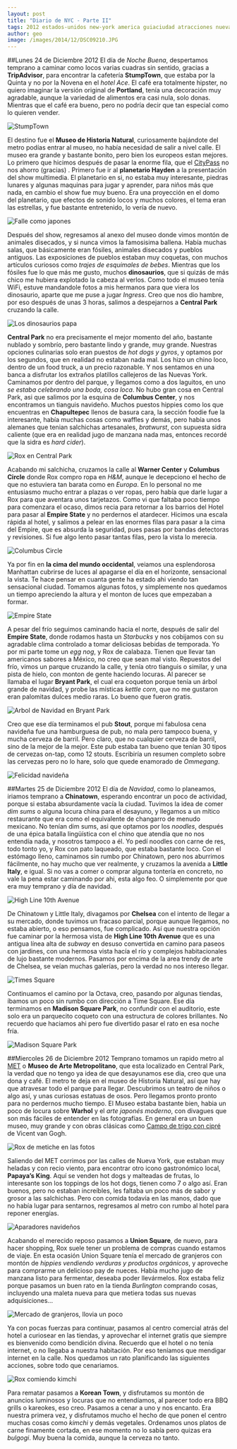 ```yaml
---
layout: post
title: "Diario de NYC - Parte II"
tags: 2012 estados-unidos new-york america guiaciudad atracciones nueva-york
author: geo
image: /images/2014/12/DSC09210.JPG
---
```

##Lunes 24 de Diciembre 2012
El día de *Noche Buena*, despertamos temprano a caminar como locos varias cuadras sin sentido, gracias a **TripAdvisor**, para encontrar la cafetería **StumpTown**, que estaba por la Quinta y no por la Novena en el *hotel Ace*. El café era totalmente hipster, no quiero imaginar la versión original de **Portland**, tenía una decoración muy agradable, aunque la variedad de alimentos era casi nula, solo donas. Mientras que el café era bueno, pero no podría decir que tan especial como lo quieren vender.

![StumpTown](/images/2014/12/2012-12-24-09-40-56.jpg)

El destino fue el **Museo de Historia Natural**, curiosamente bajándote del metro podías entrar al museo, no había necesidad de salir a nivel calle. El museo era grande y bastante bonito, pero bien los europeos estan mejores. Lo primero que hicimos después de pasar la enorme fila, que el [CityPass](/citypass) no nos ahorro (gracias) . Primero fue ir al **planetario Hayden** a la presentación del show multimedia. El planetario en si, no estaba muy interesante, piedras lunares y algunas maquinas para jugar y aprender, para niños más que nada, en cambio el show fue muy bueno. Era una proyección en el domo del planetario, que efectos de sonido locos y muchos colores, el tema eran las estrellas, y fue bastante entretenido, lo vería de nuevo.

![Falle como japones](/images/2014/12/DSC09362.JPG)

Después del show, regresamos al anexo del museo donde vimos montón de animales disecados, y si nunca vimos la famosisima ballena. Había muchas salas, que básicamente eran fósiles, animales disecados y pueblos antiguos. Las exposiciones de pueblos estaban muy coquetas, con muchos artículos curiosos como *trajes de esquimales de bebes*. Mientras que los fósiles fue lo que más me gusto, muchos **dinosaurios**, que si quizás de más chico me hubiera explotado la cabeza al verlos. Como todo el museo tenía WiFi, estuve mandandole fotos a mis hermanos para que viera los dinosaurio, aparte que me puse a jugar *Ingress*. Creo que nos dio hambre, por eso después de unas 3 horas, salimos a despejarnos a **Central Park** cruzando la calle.

![Los dinosaurios papa](/images/2014/12/DSC09132.JPG)

**Central Park** no era precisamente el mejor momento del año, bastante nublado y sombrío, pero bastante lindo y grande, muy grande. Nuestras opciones culinarias solo eran puestos de *hot dogs y gyros*, y optamos por los segundos, que en realidad no estaban nada mal. Los hizo un chino loco, dentro de un food truck, a un precio razonable. Y nos sentamos en una banca a disfrutar los extraños platillos callejeros de las Nuevas York. Caminamos por dentro del parque, y llegamos como a dos laguitos, en uno *se estaba celebrando una boda, cosa loca*. No hubo gran cosa en Central Park, asi que salimos por la esquina de **Columbus Center**, y nos encontramos un tianguis navideño. Muchos puestos hippies como los que encuentras en **Chapultepec** llenos de basura cara, la sección foodie fue la interesante, había muchas cosas como waffles y demás, pero había unos alemanes que tenian salchichas artesanales, *bratwurst*, con supuesta sidra caliente (que era en realidad jugo de manzana nada mas, entonces recordé que la sidra es *hard cider*). 

![Rox en Central Park](/images/2014/12/2012-12-24-14-08-09.jpg)

Acabando mi salchicha, cruzamos la calle al **Warner Center** y **Columbus Circle** donde Rox compro ropa en *H&M*, aunque le decepciono el hecho de que no estuviera tan barata como en *Europa*. En lo personal no me entusiasmo mucho entrar a plazas o ver ropas, pero había que darle lugar a Rox para que aventara unos tarjetazos. Como vi que faltaba poco tiempo para comenzara el ocaso, dimos recia para retornar a los barrios del Hotel para pasar al **Empire State** y no perdernos el atardecer. Hicimos una escala rápida al hotel, y salimos a pelear en las enormes filas para pasar a la cima del Empire, que es absurda la seguridad, pues pasas por bandas detectoras y revisiones. Si fue algo lento pasar tantas filas, pero la vista lo merecia.

![Columbus Circle](/images/2014/12/DSC09187.JPG)

Ya por fin en **la cima del mundo occidental**, veiamos una esplendorosa Manhattan cubrirse de luces al apagarse el día en el horizonte, sensacional la vista. Te hace pensar en cuanta gente ha estado ahi viendo tan sensacional ciudad. Tomamos algunas fotos, y simplemente nos quedamos un tiempo apreciendo la altura y el monton de luces que empezaban a formar.

![Empire State](/images/2014/12/DSC09210.JPG)

A pesar del frío seguimos caminando hacia el norte, después de salir del **Empire State**, donde rodamos hasta un *Starbucks* y nos cobijamos con su agradable clima controlado a tomar deliciosas bebidas de temporada. Yo por mi parte tome un *egg nog*, y Rox de calabaza. Tienen que llevar tan americanos sabores a México, no creo que sean mal visto. Repuestos del frío,  vimos un parque cruzando la calle, y tenía otro tianguis o similar, y una pista de hielo, con monton de gente haciendo locuras. Al parecer se llamaba el lugar **Bryant Park**, el cual era coqueton porque tenía un árbol grande de navidad, y probe las místicas *kettle corn*, que no me gustaron eran palomitas dulces medio raras. Lo bueno que fueron gratis.

![Arbol de Navidad en Bryant Park](/images/2014/12/DSC09239.JPG)

Creo que ese día terminamos el pub **Stout**, porque mi fabulosa cena navideña fue una hamburguesa de pub, no mala pero tampoco buena, y mucha cerveza de barril. Pero claro, que no cualquier cerveza de barril, sino de la mejor de la mejor. Este pub estaba tan bueno que tenían 30 tipos de cervezas on-tap, como 12 stouts. Escribiría un resumen completo sobre las cervezas pero no lo hare, solo que quede enamorado de *Ommegang*.

![Felicidad navideña](/images/2014/12/DSC09245.JPG)

##Martes 25 de Diciembre 2012
El día de *Navidad*, como lo planeamos, iriamos temprano a **Chinatown**, esperando encontrar un poco de actividad, porque si estaba absurdamente vacía la ciudad. Tuvimos la idea de comer *dim sums* o alguna locura china para el desayuno, y llegamos a un mítico restaurante que era como el equivalente de changarro de menudo mexicano. No tenían dim sums, asi que optamos por los *noodles*, después de una épica batalla lingüística con el chino que atendía que no nos entendía nada, y nosotros tampoco a él. Yo pedí noodles con carne de res, todo tonto yo, y Rox con pato laqueado, que estaba bastante loco. Con el estómago lleno, caminamos sin rumbo por Chinatown, pero nos aburrimos fácilmente, no hay mucho que ver realmente, y cruzamos la avenida a **Little Italy**, e igual. Si no vas a comer o comprar alguna tontería en concreto, no vale la pena estar caminando por ahi, esta algo feo. O simplemente por que era muy temprano y día de navidad.

![High Line 10th Avenue](/images/2014/12/DSC09264.JPG)

De Chinatown y Little Italy, divagamos por **Chelsea** con el intento de llegar a su mercado, donde tuvimos un fracaso parcial, porque aunque llegamos, no estaba abierto, o eso pensamos, fue complicado. Así que nuestra opción fue caminar por la hermosa vista de **High Line 10th Avenue** que es una antigua línea alta de *subway* en desuso convertida en camino para paseos con jardines, con una hermosa vista hacía el río y complejos habitacionales de lujo bastante modernos. Pasamos por encima de la area trendy de arte de Chelsea, se veían muchas galerías, pero la verdad no nos intereso llegar.

![Times Square](/images/2014/12/2012-12-25-14-06-33.jpg)

Continuamos el camino por la Octava, creo, pasando por algunas tiendas, íbamos un poco sin rumbo con dirección a Time Square. Ese día terminamos en **Madison Square Park**, no confundir con el auditorio, este solo era un parquecito coqueto con una estructura de colores brillantes. No recuerdo que haciamos ahi pero fue divertido pasar el rato en esa noche fría.

![Madison Square Park](/images/2014/12/2012-12-25-16-37-28.jpg)

##Miercoles 26 de Diciembre 2012
Temprano tomamos un rapido metro al [MET](http://www.metmuseum.org/) o **Museo de Arte Metropolitano**, que esta localizado en Central Park, la verdad que no tengo ya idea de que desayunamos ese dia, creo que una dona y café. El metro te deja en el museo de Historia Natural, así que hay que atravesar todo el parque para llegar. Descubrimos un teatro de niños o algo así, y unas curiosas estatuas de osos. Pero llegamos pronto pronto para no perdernos mucho tiempo. El Museo estaba bastante bien, habia un poco de locura sobre **Warhol** y el *arte japonés moderno*, con divagues que son más fáciles de entender en las fotografías. En general era un buen museo, muy grande y con obras clásicas como [Campo de trigo con cipré](http://www.metmuseum.org/collection/the-collection-online/search/436535?high=on&rpp=30&pg=1&rndkey=20141211&ft=*&who=Gogh%2c+Vincent+van%24Vincent+van+Gogh&pos=4) de Vicent van Gogh.

![Rox de metiche en las fotos](/images/2014/12/2012-12-26-12-52-46.jpg)

Saliendo del MET corrimos por las calles de Nueva York, que estaban muy heladas y con recio viento, para encontrar otro icono gastronómico local, **Papaya’s King**. Aquí se venden hot dogs y malteadas de frutas, lo interesante son los toppings de los hot dogs, tienen como 7 o algo así. Eran buenos, pero no estaban increíbles, les faltaba un poco más de sabor y grosor a las salchichas. Pero con comida todavía en las manos, dado que no había lugar para sentarnos, regresamos al metro con rumbo al hotel para reponer energías.

![Aparadores navideños](/images/2014/12/DSC09225.JPG)

Acabando el merecido reposo pasamos a **Union Square**, de nuevo, para hacer shopping, Rox suele tener un problema de compras cuando estamos de viaje. En esta ocasión Union Square tenía el mercado de granjeros con montón de *hippies vendiendo verduras y productos orgánicos*, y aproveche para comprarme un delicioso pay de nueces. Había mucho jugo de manzana listo para fermentar, deseaba poder llevármelos. Rox estaba feliz porque pasamos un buen rato en la tienda *Burlington* comprando cosas, incluyendo una maleta nueva para que metiera todas sus nuevas adquisiciones...

![Mercado de granjeros, llovia un poco](/images/2014/12/2012-12-26-15-24-27.jpg)

Ya con pocas fuerzas para continuar, pasamos al centro comercial atrás del hotel a curiosear en las tiendas, y aprovechar el internet gratis que siempre es bienvenido como bendición divina. Recuerdo que el hotel o no tenía internet, o no llegaba a nuestra habitación. Por eso teníamos que mendigar internet en la calle. Nos quedamos un rato planificando las siguientes acciones, sobre todo que cenariamos.

![Rox comiendo kimchi](/images/2014/12/2012-12-26-19-25-43.jpg)

Para rematar pasamos a **Korean Town**, y disfrutamos su montón de anuncios luminosos y locuras que no entendíamos, al parecer todo era BBQ grills o kareokes, eso creo. Pasamos a cenar a uno y nos encanto. Era nuestra primera vez, y disfrutamos mucho el hecho de que ponen el centro muchas cosas como *kimchi* y demás vegetales. Ordenamos unos platos de carne finamente cortada, en ese momento no lo sabía pero quizas era *bulgogi*. Muy buena la comida, aunque la cerveza no tanto.